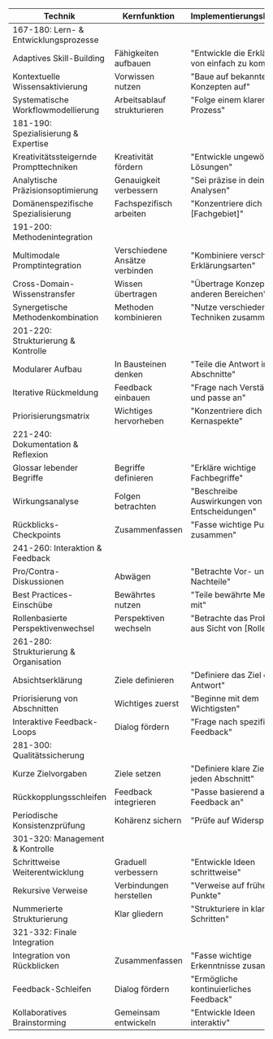 | Technik | Kernfunktion | Implementierungsbeispiel |
|---------|--------------|-------------------------|
| 167-180: Lern- & Entwicklungsprozesse |
| Adaptives Skill-Building | Fähigkeiten aufbauen | "Entwickle die Erklärung von einfach zu komplex" |
| Kontextuelle Wissensaktivierung | Vorwissen nutzen | "Baue auf bekannten Konzepten auf" |
| Systematische Workflowmodellierung | Arbeitsablauf strukturieren | "Folge einem klaren Prozess" |
| 181-190: Spezialisierung & Expertise |
| Kreativitätssteigernde Prompttechniken | Kreativität fördern | "Entwickle ungewöhnliche Lösungen" |
| Analytische Präzisionsoptimierung | Genauigkeit verbessern | "Sei präzise in deinen Analysen" |
| Domänenspezifische Spezialisierung | Fachspezifisch arbeiten | "Konzentriere dich auf [Fachgebiet]" |
| 191-200: Methodenintegration |
| Multimodale Promptintegration | Verschiedene Ansätze verbinden | "Kombiniere verschiedene Erklärungsarten" |
| Cross-Domain-Wissenstransfer | Wissen übertragen | "Übertrage Konzepte aus anderen Bereichen" |
| Synergetische Methodenkombination | Methoden kombinieren | "Nutze verschiedene Techniken zusammen" |
| 201-220: Strukturierung & Kontrolle |
| Modularer Aufbau | In Bausteinen denken | "Teile die Antwort in klare Abschnitte" |
| Iterative Rückmeldung | Feedback einbauen | "Frage nach Verständnis und passe an" |
| Priorisierungsmatrix | Wichtiges hervorheben | "Konzentriere dich auf Kernaspekte" |
| 221-240: Dokumentation & Reflexion |
| Glossar lebender Begriffe | Begriffe definieren | "Erkläre wichtige Fachbegriffe" |
| Wirkungsanalyse | Folgen betrachten | "Beschreibe Auswirkungen von Entscheidungen" |
| Rückblicks-Checkpoints | Zusammenfassen | "Fasse wichtige Punkte zusammen" |
| 241-260: Interaktion & Feedback |
| Pro/Contra-Diskussionen | Abwägen | "Betrachte Vor- und Nachteile" |
| Best Practices-Einschübe | Bewährtes nutzen | "Teile bewährte Methoden mit" |
| Rollenbasierte Perspektivenwechsel | Perspektiven wechseln | "Betrachte das Problem aus Sicht von [Rolle]" |
| 261-280: Strukturierung & Organisation |
| Absichtserklärung | Ziele definieren | "Definiere das Ziel der Antwort" |
| Priorisierung von Abschnitten | Wichtiges zuerst | "Beginne mit dem Wichtigsten" |
| Interaktive Feedback-Loops | Dialog fördern | "Frage nach spezifischem Feedback" |
| 281-300: Qualitätssicherung |
| Kurze Zielvorgaben | Ziele setzen | "Definiere klare Ziele für jeden Abschnitt" |
| Rückkopplungsschleifen | Feedback integrieren | "Passe basierend auf Feedback an" |
| Periodische Konsistenzprüfung | Kohärenz sichern | "Prüfe auf Widersprüche" |
| 301-320: Management & Kontrolle |
| Schrittweise Weiterentwicklung | Graduell verbessern | "Entwickle Ideen schrittweise" |
| Rekursive Verweise | Verbindungen herstellen | "Verweise auf frühere Punkte" |
| Nummerierte Strukturierung | Klar gliedern | "Strukturiere in klaren Schritten" |
| 321-332: Finale Integration |
| Integration von Rückblicken | Zusammenfassen | "Fasse wichtige Erkenntnisse zusammen" |
| Feedback-Schleifen | Dialog fördern | "Ermögliche kontinuierliches Feedback" |
| Kollaboratives Brainstorming | Gemeinsam entwickeln | "Entwickle Ideen interaktiv" |
